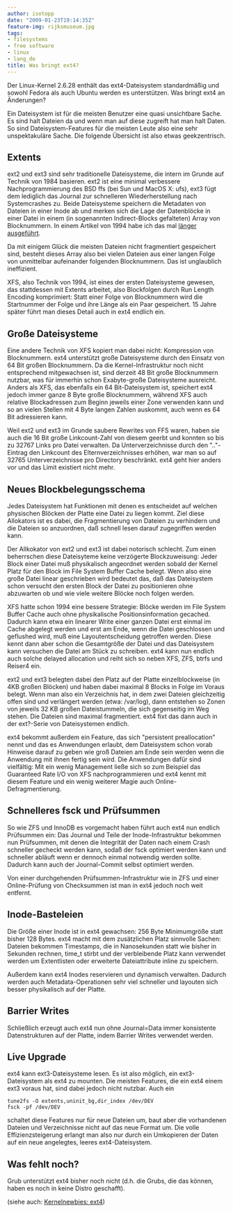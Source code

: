 ```yaml
---
author: isotopp
date: "2009-01-23T19:14:35Z"
feature-img: rijksmuseum.jpg
tags:
- filesystems
- free software
- linux
- lang_de
title: Was bringt ext4?
---
```

Der Linux-Kernel 2.6.28 enthält das ext4-Dateisystem standardmäßig und sowohl Fedora als auch Ubuntu werden es unterstützen. Was bringt ext4 an Änderungen?

Ein Dateisystem ist für die meisten Benutzer eine quasi unsichtbare Sache. Es sind halt Dateien da und wenn man auf diese zugreift hat man halt Daten. So sind Dateisystem-Features für die meisten Leute also eine sehr unspektakuläre Sache. Die folgende Übersicht ist also etwas geekzentrisch.

## Extents

ext2 und ext3 sind sehr traditionelle Dateisysteme, die intern im Grunde auf Technik von 1984 basieren. ext2 ist eine minimal verbessere Nachprogrammierung des BSD ffs (bei Sun und MacOS X: ufs), ext3 fügt dem lediglich das Journal zur schnelleren Wiederherstellung nach Systemcrashes zu. Beide Dateisysteme speichern die Metadaten von Dateien in einer Inode ab und merken sich die Lage der Datenblöcke in einer Datei in einem (in sogenannten Indirect-Blocks gefalteten) Array von Blocknummern. In einem Artikel von 1994 habe ich das mal [länger ausgeführt](http://kris.koehntopp.de/artikel/dateisysteme/).

Da mit einigem Glück die meisten Dateien nicht fragmentiert gespeichert sind, besteht dieses Array also bei vielen Dateien aus einer langen Folge von unmittelbar aufeinander folgenden Blocknummern. Das ist unglaublich ineffizient.

XFS, also Technik von 1994, ist eines der ersten Dateisysteme gewesen, das stattdessen mit Extents arbeitet, also Blockfolgen durch Run Length Encoding komprimiert: Statt einer Folge von Blocknummern wird die Startnummer der Folge und ihre Länge als ein Paar gespeichert. 15 Jahre später führt man dieses Detail auch in ext4 endlich ein.

## Große Dateisysteme

Eine andere Technik von XFS kopiert man dabei nicht: Kompression von Blocknummern. ext4 unterstützt große Dateisysteme durch den Einsatz von 64 Bit großen Blocknummern. Da die Kernel-Infrastruktur noch nicht entsprechend mitgewachsen ist, sind derzeit 48 Bit große Blocknummern nutzbar, was für immerhin schon Exabyte-große Dateisysteme ausreicht. Anders als XFS, das ebenfalls ein 64 Bit-Dateisystem ist, speichert ext4 jedoch immer ganze 8 Byte große Blocknummern, während XFS auch relative Blockadressen zum Beginn jeweils einer Zone verwenden kann und so an vielen Stellen mit 4 Byte langen Zahlen auskommt, auch wenn es 64 Bit adressieren kann.

Weil ext2 und ext3 im Grunde saubere Rewrites von FFS waren, haben sie auch die 16 Bit große Linkcount-Zahl von diesem geerbt und konnten so bis zu 32767 Links pro Datei verwalten. Da Unterverzeichnisse durch den ".."-Eintrag den Linkcount des Elternverzeichnisses erhöhen, war man so auf 32765 Unterverzeichnisse pro Directory beschränkt. ext4 geht hier anders vor und das Limit existiert nicht mehr.

## Neues Blockbelegungsschema

Jedes Dateisystem hat Funktionen mit denen es entscheidet auf welchen physischen Blöcken der Platte eine Datei zu liegen kommt. Ziel diese Allokators ist es dabei, die Fragmentierung von Dateien zu verhindern und die Dateien so anzuordnen, daß schnell lesen darauf zugegriffen werden kann.

Der Allkokator von ext2 und ext3 ist dabei notorisch schlecht. Zum einen beherrschen diese Dateisyteme keine verzögerte Blockzuweisung: Jeder Block einer Datei muß physikalisch angeordnet werden sobald der Kernel Platz für den Block im File System Buffer Cache belegt. Wenn also eine große Datei linear geschrieben wird bedeutet das, daß das Dateisystem schon versucht den ersten Block der Datei zu positionieren ohne abzuwarten ob und wie viele weitere Blöcke noch folgen werden.

XFS hatte schon 1994 eine bessere Strategie: Blöcke werden im File System Buffer Cache auch ohne physikalische Positionsinformation gecached. Dadurch kann etwa ein linearer Write einer ganzen Datei erst einmal im Cache abgelegt werden und erst am Ende, wenn die Datei geschlossen und geflushed wird, muß eine Layoutentscheidung getroffen werden. Diese kennt dann aber schon die Gesamtgröße der Datei und das Dateisystem kann versuchen die Datei am Stück zu schreiben. ext4 kann nun endlich auch solche delayed allocation und reiht sich so neben XFS, ZFS, btrfs und Reiser4 ein.

ext2 und ext3 belegten dabei den Platz auf der Platte einzelblockweise (in 4KB großen Blöcken) und haben dabei maximal 8 Blocks in Folge im Voraus belegt. Wenn man also ein Verzeichnis hat, in dem zwei Dateien gleichzeitig offen sind und verlängert werden (etwa: /var/log), dann entstehen so Zonen von jeweils 32 KB großen Dateistummeln, die sich gegenseitig im Weg stehen. Die Dateien sind maximal fragmentiert. ext4 fixt das dann auch in der ext?-Serie von Dateisystemen endlich.

ext4 bekommt außerdem ein Feature, das sich "persistent preallocation" nennt und das es Anwendungen erlaubt, dem Dateisystem schon vorab Hinweise darauf zu geben wie groß Dateien am Ende sein werden wenn die Anwendung mit ihnen fertig sein wird. Die Anwendungen dafür sind vielfältig: Mit ein wenig Management ließe sich so zum Beispiel das Guaranteed Rate I/O von XFS nachprogrammieren und ext4 kennt mit diesem Feature und ein wenig weiterer Magie auch Online-Defragmentierung.

## Schnelleres fsck und Prüfsummen

So wie ZFS und InnoDB es vorgemacht haben führt auch ext4 nun endlich Prüfsummen ein: Das Journal und Teile der Inode-Infrastruktur bekommen nun Prüfsummen, mit denen die Integrität der Daten nach einem Crash schneller gecheckt werden kann, sodaß der fsck optimiert werden kann und schneller abläuft wenn er dennoch einmal notwendig werden sollte. Dadurch kann auch der Journal-Commit selbst optimiert werden.

Von einer durchgehenden Prüfsummen-Infrastruktur wie in ZFS und einer Online-Prüfung von Checksummen ist man in ext4 jedoch noch weit entfernt.

## Inode-Basteleien

Die Größe einer Inode ist in ext4 gewachsen: 256 Byte Minimumgröße statt bisher 128 Bytes. ext4 macht mit dem zusätzlichen Platz sinnvolle Sachen: Dateien bekommen Timestamps, die in Nanosekunden statt wie bisher in Sekunden rechnen, time_t stirbt und der verbleibende Platz kann verwendet werden um Extentlisten oder erweiterte Dateiattribute inline zu speichern.

Außerdem kann ext4 Inodes reservieren und dynamisch verwalten. Dadurch werden auch Metadata-Operationen sehr viel schneller und layouten sich besser physikalisch auf der Platte.

## Barrier Writes

Schließlich erzeugt auch ext4 nun ohne Journal=Data immer konsistente Datenstrukturen auf der Platte, indem Barrier Writes verwendet werden.

## Live Upgrade

ext4 kann ext3-Dateisysteme lesen. Es ist also möglich, ein ext3-Dateisystem als ext4 zu mounten. Die meisten Features, die ein ext4 einem ext3 voraus hat, sind dabei jedoch nicht nutzbar. Auch ein

```console
tune2fs -O extents,uninit_bg,dir_index /dev/DEV
fsck -pf /dev/DEV
```

 schaltet diese Features nur für neue Dateien um, baut aber die vorhandenen Dateien und Verzeichnisse nicht auf das neue Format um. Die volle Effizienzsteigerung erlangt man also nur durch ein Umkopieren der Daten auf ein neue angelegtes, leeres ext4-Dateisystem.

## Was fehlt noch?

Grub unterstützt ext4 bisher noch nicht (d.h. die Grubs, die das können, haben es noch in keine Distro geschafft).

(siehe auch:
[Kernelnewbies: ext4](http://kernelnewbies.org/Ext4))
